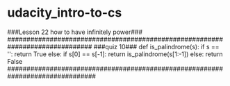 # udacity_intro-to-cs
###Lesson 22 how to have infinitely power###
##############################################################################
###quiz 10###
def is_palindrome(s):
    if s == '':
        return True
    else:
        if s[0] == s[-1]:
            return is_palindrome(s[1:-1])
        else:
            return False
###############################################################################
